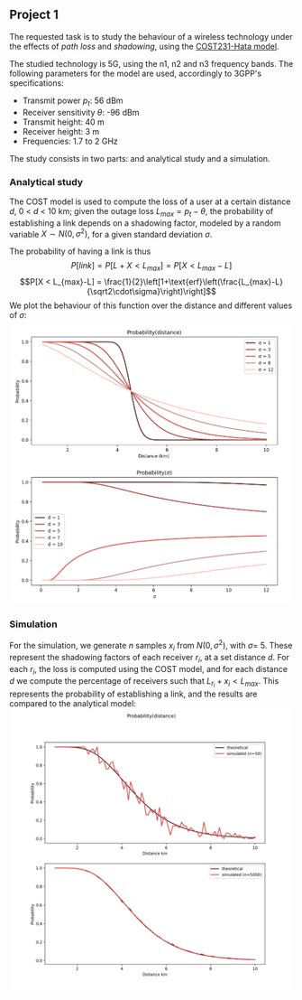 ## Project 1

The requested task is to study the behaviour of a wireless technology under the effects of *path loss* and *shadowing*, using the [COST231-Hata model](https://en.wikipedia.org/wiki/COST_Hata_model).

The studied technology is 5G, using the n1, n2 and n3 frequency bands.
The following parameters for the model are used, accordingly to 3GPP's specifications:
- Transmit power $p_t$: 56 dBm
- Receiver sensitivity $\theta$: -96 dBm
- Transmit height: 40 m
- Receiver height: 3 m
- Frequencies: 1.7 to 2 GHz

The study consists in two parts: and analytical study and a simulation.

### Analytical study

The COST model is used to compute the loss of a user at a certain distance $d$, 0 < $d$ < 10 km; given the outage loss $L_{max} = p_t - \theta$, the probability of establishing a link depends on a shadowing factor, modeled by a random variable $X \sim N(0,\sigma^2)$, for a given standard deviation $\sigma$.

The probability of having a link is thus
$$P[link] = P[L+X < L_{max}] = P[X < L_{max}-L]$$
$$P[X < L_{max}-L] = \frac{1}{2}\left[1+\text{erf}\left(\frac{L_{max}-L}{\sqrt2\cdot\sigma}\right)\right]$$
We plot the behaviour of this function over the distance and different values of $\sigma$:
![prob_distance_and_sigma](Project%201/figures/prob_distance_and_sigma.png)

### Simulation

For the simulation, we generate $n$ samples $x_i$ from $N(0,\sigma^2)$, with $\sigma=$ 5. These represent the shadowing factors of each receiver $r_i$, at a set distance $d$. For each $r_i$, the loss is computed using the COST model, and for each distance $d$ we compute the percentage of receivers such that $L_{r_i}+x_{i} < L_{max}$. This represents the probability of establishing a link, and the results are compared to the analytical model:
![sim_compare](Project%201/figures/sim_compare.png)

